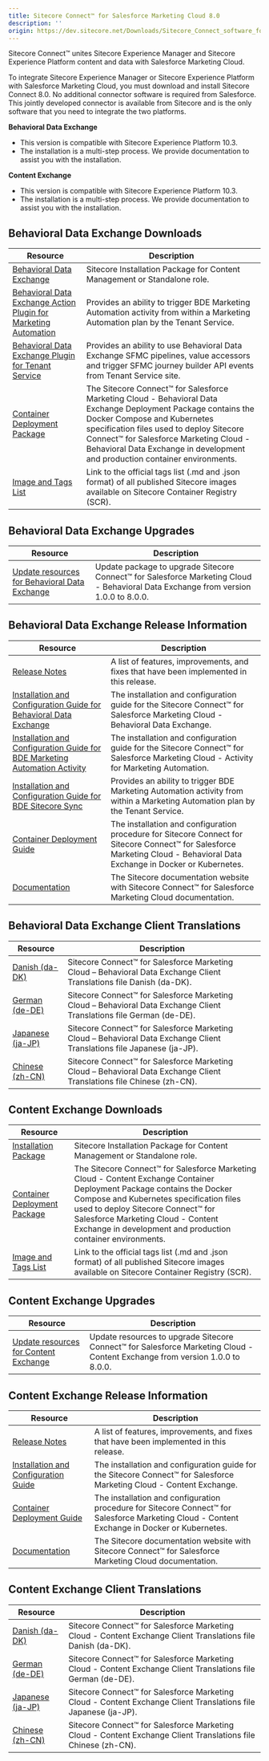 ```yaml
---
title: Sitecore Connect™ for Salesforce Marketing Cloud 8.0
description: ''
origin: https://dev.sitecore.net/Downloads/Sitecore_Connect_software_for_Salesforce_Marketing_Cloud/1x/Sitecore_Connect_software_for_Salesforce_Marketing_Cloud_80
---
```


Sitecore Connect™ unites Sitecore Experience Manager and Sitecore Experience Platform content and data with Salesforce Marketing Cloud.

To integrate Sitecore Experience Manager or Sitecore Experience Platform with Salesforce Marketing Cloud, you must download and install Sitecore Connect 8.0. No additional connector software is required from Salesforce. This jointly developed connector is available from Sitecore and is the only software that you need to integrate the two platforms.

**Behavioral Data Exchange**

-   This version is compatible with Sitecore Experience Platform 10.3.
-   The installation is a multi-step process. We provide documentation to assist you with the installation.

**Content Exchange**

-   This version is compatible with Sitecore Experience Platform 10.3.
-   The installation is a multi-step process. We provide documentation to assist you with the installation.

## Behavioral Data Exchange Downloads

 | Resource | Description |
 | --- | --- |
 | [Behavioral Data Exchange](https://scdp.blob.core.windows.net/downloads/Sitecore%20Connect%20software%20for%20Salesforce%20Marketing%20Cloud/1x/Sitecore%20Connect%20software%20for%20Salesforce%20Marketing%20Cloud%2080/Secure/Sitecore%20Connect%20for%20Salesforce%20Marketing%20Cloud%20-%20Behavioral%20Data%20Exchange%208.0.437%20rev.%2000437.zip) | Sitecore Installation Package for Content Management or Standalone role. |
 | [Behavioral Data Exchange Action Plugin for Marketing Automation](https://scdp.blob.core.windows.net/downloads/Sitecore%20Connect%20software%20for%20Salesforce%20Marketing%20Cloud/1x/Sitecore%20Connect%20software%20for%20Salesforce%20Marketing%20Cloud%2080/Secure/Sitecore%20Connect%20for%20Salesforce%20Marketing%20Cloud%20-%20Behavioral%20Data%20Exchange%20Marketing%20Automation%208.0.437%20rev.%2000437.scwdp.zip) | Provides an ability to trigger BDE Marketing Automation activity from within a Marketing Automation plan by the Tenant Service. |
 | [Behavioral Data Exchange Plugin for Tenant Service](https://scdp.blob.core.windows.net/downloads/Sitecore%20Connect%20software%20for%20Salesforce%20Marketing%20Cloud/1x/Sitecore%20Connect%20software%20for%20Salesforce%20Marketing%20Cloud%2080/Secure/Sitecore%20Connect%20for%20Salesforce%20Marketing%20Cloud%20-%20BDE%20Plugin%20for%20Tenant%20Service%208.0.437%20rev.%2000437.scwdp.zip) | Provides an ability to use Behavioral Data Exchange SFMC pipelines, value accessors and trigger SFMC journey builder API events from Tenant Service site. |
 | [Container Deployment Package](https://github.com/Sitecore/container-deployment/releases/tag/sfmcbde%2F8.0.437.00437.189) | The Sitecore Connect™ for Salesforce Marketing Cloud - Behavioral Data Exchange Deployment Package contains the Docker Compose and Kubernetes specification files used to deploy Sitecore Connect™ for Salesforce Marketing Cloud - Behavioral Data Exchange in development and production container environments. |
 | [Image and Tags List](https://github.com/Sitecore/docker-images/tree/master/tags) | Link to the official tags list (.md and .json format) of all published Sitecore images available on Sitecore Container Registry (SCR). |

## Behavioral Data Exchange Upgrades

 | Resource | Description |
 | --- | --- |
 | [Update resources for Behavioral Data Exchange](/downloads/Resource_files_for_Modules/1x/Resource_files_for_Modules_100) | Update package to upgrade Sitecore Connect™ for Salesforce Marketing Cloud - Behavioral Data Exchange from version 1.0.0 to 8.0.0. |

## Behavioral Data Exchange Release Information

 | Resource | Description |
 | --- | --- |
 | [Release Notes](/downloads/Sitecore_Connect_software_for_Salesforce_Marketing_Cloud/1x/Sitecore_Connect_software_for_Salesforce_Marketing_Cloud_80/Release_Notes__BDE) | A list of features, improvements, and fixes that have been implemented in this release. |
 | [Installation and Configuration Guide for Behavioral Data Exchange](https://doc.sitecore.com/xp/en/developers/salesforce-marketing-cloud/80/sitecore-connect-for-salesforce-marketing-cloud/installing-sfmc-behavioral-data-exchange.html) | The installation and configuration guide for the Sitecore Connect™ for Salesforce Marketing Cloud - Behavioral Data Exchange. |
 | [Installation and Configuration Guide for BDE Marketing Automation Activity](https://doc.sitecore.com/xp/en/developers/salesforce-marketing-cloud/80/sitecore-connect-for-salesforce-marketing-cloud/install-sfmc-behavioral-data-exchange-activity-for-marketing-automation-on-prem.html) | The installation and configuration guide for the Sitecore Connect™ for Salesforce Marketing Cloud - Activity for Marketing Automation. |
 | [Installation and Configuration Guide for BDE Sitecore Sync](https://doc.sitecore.com/xp/en/developers/salesforce-marketing-cloud/80/sitecore-connect-for-salesforce-marketing-cloud/walkthrough--installing-sfmc-behavioral-data-exchange-sitecore-sync-on-prem.html) | Provides an ability to trigger BDE Marketing Automation activity from within a Marketing Automation plan by the Tenant Service. |
 | [Container Deployment Guide](https://doc.sitecore.com/xp/en/developers/salesforce-marketing-cloud/80/sitecore-connect-for-salesforce-marketing-cloud/installing-sfmc-behavioral-data-exchange-on-containers.html) | The installation and configuration procedure for Sitecore Connect for Sitecore Connect™ for Salesforce Marketing Cloud - Behavioral Data Exchange in Docker or Kubernetes. |
 | [Documentation](https://doc.sitecore.com/developers/salesforce-marketing-cloud/80/sitecore-connect-for-salesforce-marketing-cloud/en/sitecore-connect-for-salesforce-marketing-cloud.html) | The Sitecore documentation website with Sitecore Connect™ for Salesforce Marketing Cloud documentation. |

## Behavioral Data Exchange Client Translations

 | Resource | Description |
 | --- | --- |
 | [Danish (da-DK)](https://scdp.blob.core.windows.net/downloads/Sitecore%20Connect%20software%20for%20Salesforce%20Marketing%20Cloud/1x/Sitecore%20Connect%20software%20for%20Salesforce%20Marketing%20Cloud%2080/Secure/Sitecore%20Connect%20for%20Salesforce%20Marketing%20Cloud%20-%20Behavioral%20Data%20Exchange%208.0.437%20rev.%2000437%20(da-DK).zip) | Sitecore Connect™ for Salesforce Marketing Cloud – Behavioral Data Exchange Client Translations file Danish (da-DK). |
 | [German (de-DE)](https://scdp.blob.core.windows.net/downloads/Sitecore%20Connect%20software%20for%20Salesforce%20Marketing%20Cloud/1x/Sitecore%20Connect%20software%20for%20Salesforce%20Marketing%20Cloud%2080/Secure/Sitecore%20Connect%20for%20Salesforce%20Marketing%20Cloud%20-%20Behavioral%20Data%20Exchange%208.0.437%20rev.%2000437%20(de-DE).zip) | Sitecore Connect™ for Salesforce Marketing Cloud – Behavioral Data Exchange Client Translations file German (de-DE). |
 | [Japanese (ja-JP)](https://scdp.blob.core.windows.net/downloads/Sitecore%20Connect%20software%20for%20Salesforce%20Marketing%20Cloud/1x/Sitecore%20Connect%20software%20for%20Salesforce%20Marketing%20Cloud%2080/Secure/Sitecore%20Connect%20for%20Salesforce%20Marketing%20Cloud%20-%20Behavioral%20Data%20Exchange%208.0.437%20rev.%2000437%20(ja-JP).zip) | Sitecore Connect™ for Salesforce Marketing Cloud – Behavioral Data Exchange Client Translations file Japanese (ja-JP). |
 | [Chinese (zh-CN)](https://scdp.blob.core.windows.net/downloads/Sitecore%20Connect%20software%20for%20Salesforce%20Marketing%20Cloud/1x/Sitecore%20Connect%20software%20for%20Salesforce%20Marketing%20Cloud%2080/Secure/Sitecore%20Connect%20for%20Salesforce%20Marketing%20Cloud%20-%20Behavioral%20Data%20Exchange%208.0.437%20rev.%2000437%20(zh-CN).zip) | Sitecore Connect™ for Salesforce Marketing Cloud – Behavioral Data Exchange Client Translations file Chinese (zh-CN). |

## Content Exchange Downloads

 | Resource | Description |
 | --- | --- |
 | [Installation Package](https://scdp.blob.core.windows.net/downloads/Sitecore%20Connect%20software%20for%20Salesforce%20Marketing%20Cloud/1x/Sitecore%20Connect%20software%20for%20Salesforce%20Marketing%20Cloud%2080/Secure/Sitecore%20Connect%20for%20Salesforce%20Marketing%20Cloud%20-%20Content%20Exchange%208.0.220%20rev.%2000220.zip) | Sitecore Installation Package for Content Management or Standalone role. |
 | [Container Deployment Package](https://github.com/Sitecore/container-deployment/releases/tag/sfmcce%2F8.0.220.00220.298) | The Sitecore Connect™ for Salesforce Marketing Cloud - Content Exchange Container Deployment Package contains the Docker Compose and Kubernetes specification files used to deploy Sitecore Connect™ for Salesforce Marketing Cloud - Content Exchange in development and production container environments. |
 | [Image and Tags List](https://github.com/Sitecore/docker-images/tree/master/tags) | Link to the official tags list (.md and .json format) of all published Sitecore images available on Sitecore Container Registry (SCR). |

## Content Exchange Upgrades

 | Resource | Description |
 | --- | --- |
 | [Update resources for Content Exchange](/downloads/Resource_files_for_Modules/1x/Resource_files_for_Modules_100) | Update resources to upgrade Sitecore Connect™ for Salesforce Marketing Cloud - Content Exchange from version 1.0.0 to 8.0.0. |

## Content Exchange Release Information

 | Resource | Description |
 | --- | --- |
 | [Release Notes](/downloads/Sitecore_Connect_software_for_Salesforce_Marketing_Cloud/1x/Sitecore_Connect_software_for_Salesforce_Marketing_Cloud_80/Release_Notes__CE) | A list of features, improvements, and fixes that have been implemented in this release. |
 | [Installation and Configuration Guide](https://doc.sitecore.com/xp/en/developers/salesforce-marketing-cloud/80/sitecore-connect-for-salesforce-marketing-cloud/walkthrough--installing-sfmc-content-exchange-on-prem.html) | The installation and configuration guide for the Sitecore Connect™ for Salesforce Marketing Cloud - Content Exchange. |
 | [Container Deployment Guide](https://doc.sitecore.com/xp/en/developers/salesforce-marketing-cloud/80/sitecore-connect-for-salesforce-marketing-cloud/installing-sfmc-content-exchange-on-containers.html) | The installation and configuration procedure for Sitecore Connect™ for Salesforce Marketing Cloud - Content Exchange in Docker or Kubernetes. |
 | [Documentation](https://doc.sitecore.com/xp/en/developers/salesforce-marketing-cloud/80/sitecore-connect-for-salesforce-marketing-cloud/sfmc-content-exchange-architecture.html) | The Sitecore documentation website with Sitecore Connect™ for Salesforce Marketing Cloud documentation. |

## Content Exchange Client Translations

 | Resource | Description |
 | --- | --- |
 | [Danish (da-DK)](https://scdp.blob.core.windows.net/downloads/Sitecore%20Connect%20software%20for%20Salesforce%20Marketing%20Cloud/1x/Sitecore%20Connect%20software%20for%20Salesforce%20Marketing%20Cloud%2080/Secure/SFMC%20CE%208.0.220%20rev.%2000220%20(da-DK).zip) | Sitecore Connect™ for Salesforce Marketing Cloud - Content Exchange Client Translations file Danish (da-DK). |
 | [German (de-DE)](https://scdp.blob.core.windows.net/downloads/Sitecore%20Connect%20software%20for%20Salesforce%20Marketing%20Cloud/1x/Sitecore%20Connect%20software%20for%20Salesforce%20Marketing%20Cloud%2080/Secure/SFMC%20CE%208.0.220%20rev.%2000220%20(de-DE).zip) | Sitecore Connect™ for Salesforce Marketing Cloud - Content Exchange Client Translations file German (de-DE). |
 | [Japanese (ja-JP)](https://scdp.blob.core.windows.net/downloads/Sitecore%20Connect%20software%20for%20Salesforce%20Marketing%20Cloud/1x/Sitecore%20Connect%20software%20for%20Salesforce%20Marketing%20Cloud%2080/Secure/SFMC%20CE%208.0.220%20rev.%2000220%20(ja-JP).zip) | Sitecore Connect™ for Salesforce Marketing Cloud - Content Exchange Client Translations file Japanese (ja-JP). |
 | [Chinese (zh-CN)](https://scdp.blob.core.windows.net/downloads/Sitecore%20Connect%20software%20for%20Salesforce%20Marketing%20Cloud/1x/Sitecore%20Connect%20software%20for%20Salesforce%20Marketing%20Cloud%2080/Secure/SFMC%20CE%208.0.220%20rev.%2000220%20(zh-CN).zip) | Sitecore Connect™ for Salesforce Marketing Cloud - Content Exchange Client Translations file Chinese (zh-CN). |
